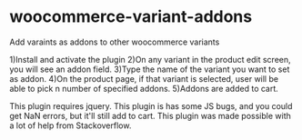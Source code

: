 # woocommerce-variant-addons
Add varaints as addons to other woocommerce variants


1)Install and activate the plugin
2)On any variant in the product edit screen, you will see an addon field.
3)Type the name of the variant you want to set as addon.
4)On the product page, if that variant is selected, user will be able to pick n number of specified addons.
5)Addons are added to cart.

This plugin requires jquery.
This plugin is has some JS bugs, and you could get NaN errors, but it'll still add to cart.
This plugin was made possible with a lot of help from Stackoverflow.
